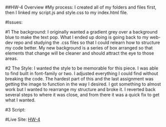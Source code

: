 ##HW-4 Overview
#My process:
I created all of my folders and files first, then I linked my script.js and
style.css to my index.html file.  

#Issues:

#1 The background:
I originally wanted a gradient grey over a background blue to make the text pop.
What I ended up doing is going back to my web-dev repo and studying the .css
files so that I could relearn how to structure my code better. My new background
is a series of box arranged so that elements that change will be cleaner and
should attract the eye to those areas.

#2 The Style:
I wanted the style to be memorable for this piece. I was able to find built in
font-family or two. I adjusted everything I could find without breaking the code.
The hardest part of this and the last assignment was getting the image to function
in the way I desired. I got something to almost work but I wanted to rearrange
my structure and broke it. I reverted back several steps to where it was close,
and from there it was a quick fix to get what I wanted. 

#3 Script:







#Live Site:
[HW-4](https://ewilsey.github.io/MART441/HW-4/)
